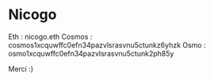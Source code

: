 # Nicogo


Eth     : nicogo.eth
Cosmos  : cosmos1xcquwffc0efn34pazvlsrasvnu5ctunkz6yhzk
Osmo    : osmo1xcquwffc0efn34pazvlsrasvnu5ctunk2ph85y

Merci :)

